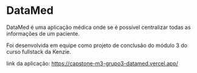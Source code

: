 # DataMed
DataMed é uma aplicação médica onde se é possível centralizar todas as informações de um paciente.

Foi desenvolvida em equipe como projeto de conclusão do módulo 3 do curso fullstack da Kenzie.

link da aplicação: https://capstone-m3-grupo3-datamed.vercel.app/
